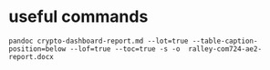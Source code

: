 # useful commands

```
pandoc crypto-dashboard-report.md --lot=true --table-caption-position=below --lof=true --toc=true -s -o  ralley-com724-ae2-report.docx
```